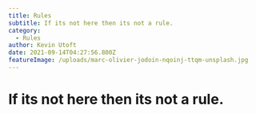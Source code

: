 ```yaml
---
title: Rules
subtitle: If its not here then its not a rule.
category:
  - Rules
author: Kevin Utoft
date: 2021-09-14T04:27:56.800Z
featureImage: /uploads/marc-olivier-jodoin-nqoinj-ttqm-unsplash.jpg
---
```


# If its not here then its not a rule.
